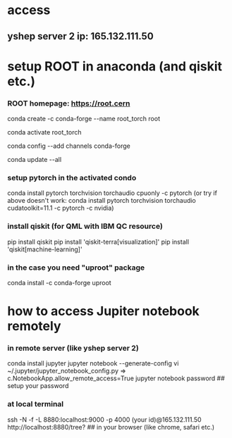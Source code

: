 # access
## yshep server 2 ip: 165.132.111.50

# setup ROOT in anaconda (and qiskit etc.)
### ROOT homepage: https://root.cern 
conda create -c conda-forge --name root_torch root

conda activate root_torch

conda config --add channels conda-forge

conda update --all

### setup pytorch in the activated condo
conda install pytorch torchvision torchaudio cpuonly -c pytorch
(or try if above doesn't work: conda install pytorch torchvision torchaudio cudatoolkit=11.1 -c pytorch -c nvidia)

### install qiskit (for QML with IBM QC resource)
pip install qiskit
pip install 'qiskit-terra[visualization]'
pip install 'qiskit[machine-learning]'

### in the case you need "uproot" package
conda install -c conda-forge uproot

# how to access Jupiter notebook remotely
### in remote server (like yshep server 2)
conda install jupyter
jupyter notebook --generate-config
vi ~/.jupyter/jupyter_notebook_config.py => c.NotebookApp.allow_remote_access=True
jupyter notebook password ## setup your password

### at local terminal
ssh -N -f -L 8880:localhost:9000 -p 4000 (your id)@165.132.111.50
http://localhost:8880/tree? ## in your browser (like chrome, safari etc.)

